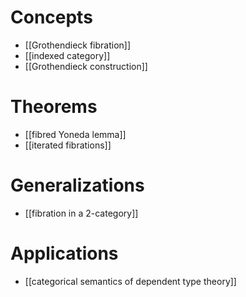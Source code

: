 # Concepts

* [[Grothendieck fibration]]
* [[indexed category]]
* [[Grothendieck construction]]

# Theorems

* [[fibred Yoneda lemma]]
* [[iterated fibrations]]

# Generalizations

* [[fibration in a 2-category]]

# Applications

* [[categorical semantics of dependent type theory]]

